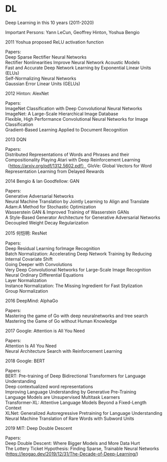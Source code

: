 # DL
Deep Learning in this 10 years (2011-2020)  

Important Persons: Yann LeCun, Geoffrey Hinton, Yoshua Bengio  

2011 Yoshua proposed ReLU activation function  

Papers:  
Deep Sparse Rectifier Neural Networks  
Rectifier Nonlinearities Improve Neural Network Acoustic Models  
Fast and Accurate Deep Network Learning by Exponential Linear Units (ELUs)  
Self-Normalizing Neural Networks  
Gaussian Error Linear Units (GELUs)  

2012 Hinton: AlexNet

Papers:  
ImageNet Classification with Deep Convolutional Neural Networks  
ImageNet: A Large-Scale Hierarchical Image Database  
Flexible, High Performance Convolutional Neural Networks for Image Classification  
Gradient-Based Learning Applied to Document Recognition  

2013 DQN

Papers:  
Distributed Representations of Words and Phrases and their Compositionality
Playing Atari with Deep Reinforcement Learning （https://arxiv.org/pdf/1312.5602.pdf）
GloVe: Global Vectors for Word Representation
Learning from Delayed Rewards

2014 Bengio & Ian Goodfellow: GAN  

Papers:  
Generative Adversarial Networks  
Neural Machine Translation by Jointly Learning to Align and Translate  
Adam:A Method for Stochastic Optimization  
Wasserstein GAN & Improved Training of Wasserstein GANs  
A Style-Based Generator Architecture for Generative Adversarial Networks  
Decoupled Weight Decay Regularization  

2015 何恺明: ResNet  

Papers:  
Deep Residual Learning forImage Recognition   
Batch Normalization: Accelerating Deep Network Training by Reducing Internal Covariate Shift  
Going Deeper with Convolutions  
Very Deep Convolutional Networks for Large-Scale Image Recognition  
Neural Ordinary Differential Equations  
Layer Normalization  
Instance Normalization: The Missing Ingredient for Fast Stylization  
Group Normalization  

2016 DeepMind: AlphaGo  

Papers:  
Mastering the game of Go with deep neuralnetworks and tree search  
Mastering the Game of Go without Human Knowledge  

2017 Google: Attention is All You Need  

Papers:  
Attention Is All You Need  
Neural Architecture Search with Reinforcement Learning  

2018 Google: BERT

Papers:  
BERT: Pre-training of Deep Bidirectional Transformers for Language Understanding  
Deep contextualized word representations  
Improving Language Understanding by Generative Pre-Training  
Language Models are Unsupervised Multitask Learners  
Transformer-XL: Attentive Language Models Beyond a Fixed-Length Context  
XLNet: Generalized Autoregressive Pretraining for Language Understanding  
Neural Machine Translation of Rare Words with Subword Units  

2019 MIT: Deep Double Descent  

Papers:  
Deep Double Descent: Where Bigger Models and More Data Hurt  
The Lottery Ticket Hypothesis: Finding Sparse, Trainable Neural Networks (https://leogao.dev/2019/12/31/The-Decade-of-Deep-Learning/)  
